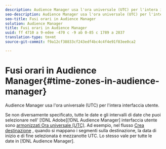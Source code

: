 ```yaml
---
description: Audience Manager usa l'ora universale (UTC) per l'intera interfaccia utente.
seo-description: Audience Manager usa l'ora universale (UTC) per l'intera interfaccia utente.
seo-title: Fusi orari in Audience Manager
solution: Audience Manager
title: Fusi orari in Audience Manager
uuid: ff 4710 a 9-edee -470 c -9 ab 0-85 c 1789 a 2837
translation-type: tm+mt
source-git-commit: f9a12cf38833cf243edf4bc4c4f4e91f83ee0ca2

---
```



# Fusi orari in Audience Manager{#time-zones-in-audience-manager}

Audience Manager usa l&#39;ora universale (UTC) per l&#39;intera interfaccia utente.

Se non diversamente specificato, tutte le date e gli intervalli di date che puoi selezionare nell&#39; [!DNL Adobe][!DNL Audience Manager] interfaccia utente sono [armonizzati Ora universale (UTC)](https://www.timeanddate.com/worldclock/timezone/utc). Ad esempio, nel flusso [Crea destinazione](../features/destinations/manage-destinations.md#segment-mappings) , quando si mappano i segmenti sulla destinazione, la data di inizio e di fine selezionata è mezzanotte UTC. Lo stesso vale per tutte le date in [!DNL Audience Manager].
